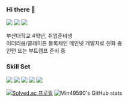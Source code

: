 ### Hi there 👋

<!--
**min49590/min49590** is a ✨ _special_ ✨ repository because its `README.md` (this file) appears on your GitHub profile.

Here are some ideas to get you started:

- 🔭 I’m currently working on ...
- 🌱 I’m currently learning ...
- 👯 I’m looking to collaborate on ...
- 🤔 I’m looking for help with ...
- 💬 Ask me about ...
- 📫 How to reach me: ...
- 😄 Pronouns: ...
- ⚡ Fun fact: ...
-->

<a href="https://velog.io/@min49590" target="_blank"><img src="https://img.shields.io/badge/Velog-20C997?style=for-the-badge&logo=velog&logoColor=FFFFFF"/></a>
<a href="https://insengnewbie.tistory.com" target="_blank"><img src="https://img.shields.io/badge/Tistory-000000?style=for-the-badge&logo=tistory&logoColor=FFFFFF"/></a>
<a href="https://instagram.com/99_k_alstjr" target="_blank"><img src="https://img.shields.io/badge/99_k_alstjr-E4405F?style=for-the-badge&logo=instagram&logoColor=FFFFFF"/></a>

부산대학교 4학년, 취업준비생   
이더리움/클레이튼 블록체인 메인넷 개발자로 진화 중   
인턴 또는 부트캠프 준비 중   

### Skill Set
<a target="_blank"><img src="https://img.shields.io/badge/CPP-F7DF1E?style=flat-square&logo=cpp&logoColor=00599C"/></a>
<a target="_blank"><img src="https://img.shields.io/badge/JS-F7DF1E?style=flat-square&logo=javascript&logoColor=FFFFFF"/></a>
<a target="_blank"><img src="https://img.shields.io/badge/Python-3776AB?style=flat-square&logo=python&logoColor=FFFFFF"/></a>
<a target="_blank"><img src="https://img.shields.io/badge/Solidity-363636?style=flat-square&logo=solidity&logoColor=FFFFFF"/></a>
<a target="_blank"><img src="https://img.shields.io/badge/Ethereum-716B94?style=flat-square&logo=ethereum&logoColor=3C3C3D"/></a>
<br/>

[![Solved.ac 프로필](http://mazassumnida.wtf/api/v2/generate_badge?boj=min49590)](https://solved.ac/min49590)
![Min49590's GitHub stats](https://github-readme-stats.vercel.app/api?username=min49590&show_icons=true&theme=radical)


